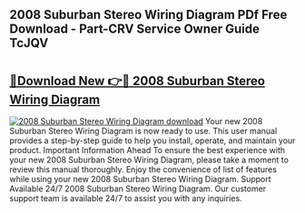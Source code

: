 ## 2008 Suburban Stereo Wiring Diagram PDf Free Download - Part-CRV Service Owner Guide TcJQV

# <h2><a href="http://dft8uv7.blite.top/?on=2008+Suburban+Stereo+Wiring+Diagram">🔗Download New 👉🔴 2008 Suburban Stereo Wiring Diagram</a></h2>

[![2008 Suburban Stereo Wiring Diagram download](https://i.imgur.com/lujVjoI.png)](http://dft8uv7.blite.top/?on=2008+Suburban+Stereo+Wiring+Diagram)
Your new 2008 Suburban Stereo Wiring Diagram is now ready to use. This user manual provides a step-by-step guide to help you install, operate, and maintain your product. Important Information Ahead To ensure the best experience with your new 2008 Suburban Stereo Wiring Diagram, please take a moment to review this manual thoroughly. Enjoy the convenience of list of features while using your new 2008 Suburban Stereo Wiring Diagram. Support Available 24/7 2008 Suburban Stereo Wiring Diagram. Our customer support team is available 24/7 to assist you with any inquiries.
